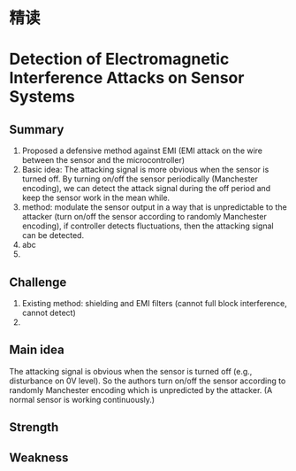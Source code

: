 # 精读 
# Detection of Electromagnetic Interference Attacks on Sensor Systems

## Summary
1. Proposed a defensive method against EMI (EMI attack on the wire between the sensor and the microcontroller)
2. Basic idea: The attacking signal is more obvious when the sensor is turned off. By turning on/off the sensor periodically (Manchester encoding), we can detect the attack signal during the off period and keep the sensor work in the mean while.
3. method: modulate the sensor output in a way that is unpredictable to the attacker (turn on/off the sensor according to randomly Manchester encoding), if controller detects fluctuations, then the attacking signal can be detected.
4. abc
5. 
## Challenge
1. Existing method: shielding and EMI filters (cannot full block interference, cannot detect)
2. 
## Main idea
The attacking signal is obvious when the sensor is turned off (e.g., disturbance on 0V level). So the authors turn on/off the sensor according to randomly Manchester encoding which is unpredicted by the attacker. (A normal sensor is working continuously.)
## Strength

## Weakness